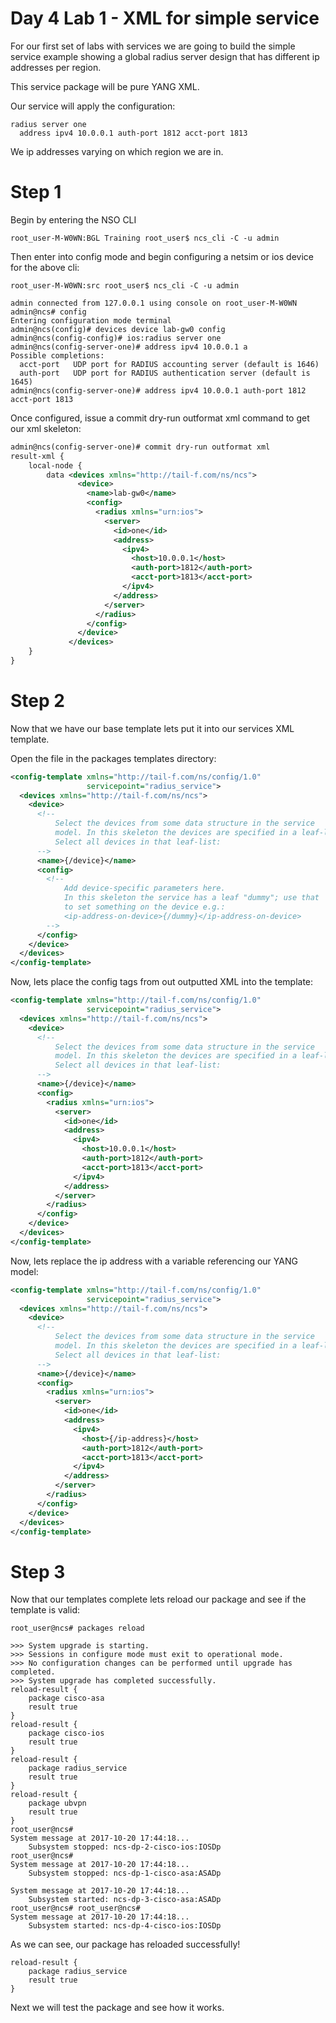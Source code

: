 # Day 4 Lab 1 - XML for simple service

For our first set of labs with services we are going to build the simple service example showing a global radius server design that has different ip addresses per region.

This service package will be pure YANG XML.

Our service will apply the configuration:

```
radius server one
  address ipv4 10.0.0.1 auth-port 1812 acct-port 1813
```

We ip addresses varying on which region we are in.

# Step 1

Begin by entering the NSO CLI
```
root_user-M-W0WN:BGL Training root_user$ ncs_cli -C -u admin
```

Then enter into config mode and begin configuring a netsim or ios device for the above cli:

```
root_user-M-W0WN:src root_user$ ncs_cli -C -u admin

admin connected from 127.0.0.1 using console on root_user-M-W0WN
admin@ncs# config
Entering configuration mode terminal
admin@ncs(config)# devices device lab-gw0 config
admin@ncs(config-config)# ios:radius server one
admin@ncs(config-server-one)# address ipv4 10.0.0.1 a
Possible completions:
  acct-port   UDP port for RADIUS accounting server (default is 1646)
  auth-port   UDP port for RADIUS authentication server (default is 1645)
admin@ncs(config-server-one)# address ipv4 10.0.0.1 auth-port 1812 acct-port 1813
```

Once configured, issue a commit dry-run outformat xml command to get our xml skeleton:
```xml
admin@ncs(config-server-one)# commit dry-run outformat xml
result-xml {
    local-node {
        data <devices xmlns="http://tail-f.com/ns/ncs">
               <device>
                 <name>lab-gw0</name>
                 <config>
                   <radius xmlns="urn:ios">
                     <server>
                       <id>one</id>
                       <address>
                         <ipv4>
                           <host>10.0.0.1</host>
                           <auth-port>1812</auth-port>
                           <acct-port>1813</acct-port>
                         </ipv4>
                       </address>
                     </server>
                   </radius>
                 </config>
               </device>
             </devices>
    }
}
```

# Step 2

Now that we have our base template lets put it into our services XML template.

Open the file in the packages templates directory:

```xml
<config-template xmlns="http://tail-f.com/ns/config/1.0"
                 servicepoint="radius_service">
  <devices xmlns="http://tail-f.com/ns/ncs">
    <device>
      <!--
          Select the devices from some data structure in the service
          model. In this skeleton the devices are specified in a leaf-list.
          Select all devices in that leaf-list:
      -->
      <name>{/device}</name>
      <config>
        <!--
            Add device-specific parameters here.
            In this skeleton the service has a leaf "dummy"; use that
            to set something on the device e.g.:
            <ip-address-on-device>{/dummy}</ip-address-on-device>
        -->
      </config>
    </device>
  </devices>
</config-template>
```

Now, lets place the config tags from out outputted XML into the template:

```xml
<config-template xmlns="http://tail-f.com/ns/config/1.0"
                 servicepoint="radius_service">
  <devices xmlns="http://tail-f.com/ns/ncs">
    <device>
      <!--
          Select the devices from some data structure in the service
          model. In this skeleton the devices are specified in a leaf-list.
          Select all devices in that leaf-list:
      -->
      <name>{/device}</name>
      <config>
        <radius xmlns="urn:ios">
          <server>
            <id>one</id>
            <address>
              <ipv4>
                <host>10.0.0.1</host>
                <auth-port>1812</auth-port>
                <acct-port>1813</acct-port>
              </ipv4>
            </address>
          </server>
        </radius>
      </config>
    </device>
  </devices>
</config-template>
```

Now, lets replace the ip address with a variable referencing our YANG model:

```xml
<config-template xmlns="http://tail-f.com/ns/config/1.0"
                 servicepoint="radius_service">
  <devices xmlns="http://tail-f.com/ns/ncs">
    <device>
      <!--
          Select the devices from some data structure in the service
          model. In this skeleton the devices are specified in a leaf-list.
          Select all devices in that leaf-list:
      -->
      <name>{/device}</name>
      <config>
        <radius xmlns="urn:ios">
          <server>
            <id>one</id>
            <address>
              <ipv4>
                <host>{/ip-address}</host>
                <auth-port>1812</auth-port>
                <acct-port>1813</acct-port>
              </ipv4>
            </address>
          </server>
        </radius>
      </config>
    </device>
  </devices>
</config-template>
```


# Step 3

Now that our templates complete lets reload our package and see if the template is valid:

```
root_user@ncs# packages reload

>>> System upgrade is starting.
>>> Sessions in configure mode must exit to operational mode.
>>> No configuration changes can be performed until upgrade has completed.
>>> System upgrade has completed successfully.
reload-result {
    package cisco-asa
    result true
}
reload-result {
    package cisco-ios
    result true
}
reload-result {
    package radius_service
    result true
}
reload-result {
    package ubvpn
    result true
}
root_user@ncs#
System message at 2017-10-20 17:44:18...
    Subsystem stopped: ncs-dp-2-cisco-ios:IOSDp
root_user@ncs#
System message at 2017-10-20 17:44:18...
    Subsystem stopped: ncs-dp-1-cisco-asa:ASADp

System message at 2017-10-20 17:44:18...
    Subsystem started: ncs-dp-3-cisco-asa:ASADp
root_user@ncs# root_user@ncs#
System message at 2017-10-20 17:44:18...
    Subsystem started: ncs-dp-4-cisco-ios:IOSDp
```

As we can see, our package has reloaded successfully!
```
reload-result {
    package radius_service
    result true
}
```

Next we will test the package and see how it works.
